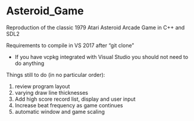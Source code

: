 # Asteroid_Game
Reproduction of the classic 1979 Atari Asteroid Arcade Game in C++ and SDL2

Requirements to compile in VS 2017 after “git clone”

- If you have vcpkg integrated with Visual Studio you should not need to do anything 


Things still to do (in no particular order):
1. review program layout
2. varying draw line thicknesses
3. Add high score record list, display and user input
4. Increase beat frequency as game continues
5. automatic window and game scaling
